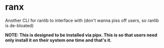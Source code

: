 # ranx

Another CLI for ranlib to interface with (don't wanna piss off users, so ranlib is de-bloated)

**NOTE: This is designed to be installed via pipx. This is so that users need only install it on their system one time and that's it.**
